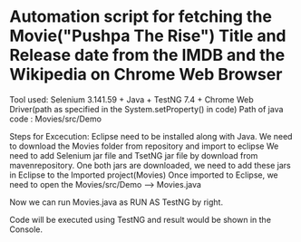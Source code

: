 # Automation script for fetching the Movie("Pushpa The Rise") Title and Release date from the IMDB and the Wikipedia on Chrome Web Browser

Tool used: Selenium 3.141.59 + Java + TestNG 7.4 + Chrome Web Driver(path as specified in the System.setProperty() in code)
Path of java code : Movies/src/Demo

Steps for Excecution: 
Eclipse need to be installed along with Java.
We need to download the Movies folder from repository and import to eclipse 
We need to add Selenium jar file and TsetNG jar file by download from mavenrepository. 
One both jars are downloaded, we need to add these jars in Eclipse to the Imported project(Movies)
Once imported to Eclipse, we need to open the Movies/src/Demo --> Movies.java

Now we can run Movies.java as RUN AS TestNG by right.

Code will be executed using TestNG and result would be shown in the Console.
